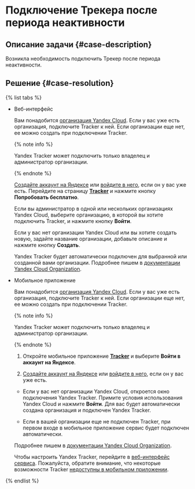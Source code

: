 # Подключение Трекера после периода неактивности



## Описание задачи {#case-description}

Возникла необходимость подключить Трекер после периода неактивности.

## Решение {#case-resolution}

{% list tabs %}

- Веб-интерфейс

   Вам понадобится [организация Yandex Cloud](https://cloud.yandex.ru/docs/organization). Если у вас уже есть организация, подключите Tracker к ней. Если организации еще нет, ее можно создать при подключении Tracker.

   {% note info %}

   Yandex Tracker может подключить только владелец и администратор организации.

   {% endnote %}

   [Создайте аккаунт на Яндексе](https://yandex.ru/support/passport/authorization/registration.html) или [войдите в него](https://passport.yandex.ru), если он у вас уже есть. Перейдите на страницу [**Tracker**](https://cloud.yandex.ru/services/tracker) и нажмите кнопку **Попробовать бесплатно**.

   Если вы администратор в одной или нескольких организациях Yandex Cloud, выберите организацию, в которой вы хотите подключить Tracker, и нажмите кнопку **Войти**.

   Если у вас нет организации Yandex Cloud или вы хотите создать новую, задайте название организации, добавьте описание и нажмите кнопку **Создать**.

   Yandex Tracker будет автоматически подключен для выбранной или созданной вами организации. Подробнее пишем в [документации Yandex Cloud Organization](https://cloud.yandex.ru/docs/organization).
   

- Мобильное приложение

   Вам понадобится [организация Yandex Cloud](https://cloud.yandex.ru/docs/organization). Если у вас уже есть организация, подключите Tracker к ней. Если организации еще нет, ее можно создать при подключении Tracker.

   {% note info %}

   Yandex Tracker может подключить только владелец и администратор организации.

   {% endnote %}

   1. Откройте мобильное приложение [**Tracker**](https://cloud.yandex.ru/docs/tracker/mobile) и выберите **Войти в аккаунт на Яндексе**.

   2. [Создайте аккаунт на Яндексе](https://yandex.ru/support/passport/authorization/registration.html) или [войдите в него](https://passport.yandex.ru), если он у вас уже есть.

     - Если у вас нет организации Yandex Cloud, откроется окно подключения Yandex Tracker. Примите условия использования Yandex Cloud и нажмите **Войти**. Для вас будет автоматически создана организация и подключен Yandex Tracker.

     - Если в вашей организации еще не подключен Tracker, при первом входе в мобильное приложение сервис будет подключен автоматически.
   
   Подробнее пишем в [документации Yandex Cloud Organization](https://cloud.yandex.ru/docs/organization).

   Чтобы настроить Yandex Tracker, перейдите в [веб-интерфейс сервиса](https://tracker.yandex.ru/). Пожалуйста, обратите внимание, что некоторые возможности Tracker [недоступны в мобильном приложении](https://cloud.yandex.ru/docs/tracker/mobile#restrictions).

{% endlist %}